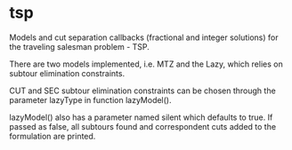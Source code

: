 # tsp
Models and cut separation callbacks (fractional and integer solutions) for the traveling salesman problem - TSP.

There are two models implemented, i.e. MTZ and the Lazy, which relies on subtour elimination constraints.

CUT and SEC subtour elimination constraints can be chosen through the parameter lazyType in function lazyModel().

lazyModel() also has a parameter named silent which defaults to true. If passed as false, all subtours found and correspondent cuts
added to the formulation are printed.
